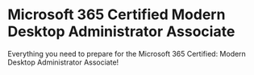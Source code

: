 # Microsoft 365 Certified Modern Desktop Administrator Associate
Everything you need to prepare for the Microsoft 365 Certified: Modern Desktop Administrator Associate!
